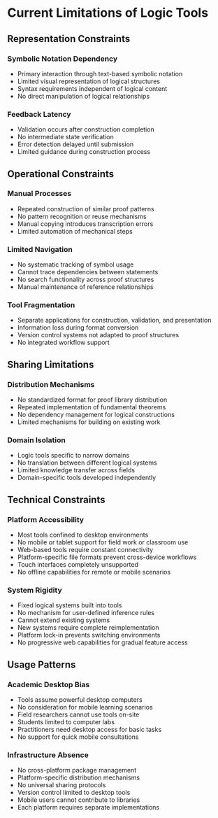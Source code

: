 # Current Limitations of Logic Tools

## Representation Constraints

### Symbolic Notation Dependency
- Primary interaction through text-based symbolic notation
- Limited visual representation of logical structures
- Syntax requirements independent of logical content
- No direct manipulation of logical relationships

### Feedback Latency
- Validation occurs after construction completion
- No intermediate state verification
- Error detection delayed until submission
- Limited guidance during construction process

## Operational Constraints

### Manual Processes
- Repeated construction of similar proof patterns
- No pattern recognition or reuse mechanisms
- Manual copying introduces transcription errors
- Limited automation of mechanical steps

### Limited Navigation
- No systematic tracking of symbol usage
- Cannot trace dependencies between statements
- No search functionality across proof structures
- Manual maintenance of reference relationships

### Tool Fragmentation
- Separate applications for construction, validation, and presentation
- Information loss during format conversion
- Version control systems not adapted to proof structures
- No integrated workflow support

## Sharing Limitations

### Distribution Mechanisms
- No standardized format for proof library distribution
- Repeated implementation of fundamental theorems
- No dependency management for logical constructions
- Limited mechanisms for building on existing work

### Domain Isolation
- Logic tools specific to narrow domains
- No translation between different logical systems
- Limited knowledge transfer across fields
- Domain-specific tools developed independently

## Technical Constraints

### Platform Accessibility
- Most tools confined to desktop environments
- No mobile or tablet support for field work or classroom use
- Web-based tools require constant connectivity
- Platform-specific file formats prevent cross-device workflows
- Touch interfaces completely unsupported
- No offline capabilities for remote or mobile scenarios

### System Rigidity
- Fixed logical systems built into tools
- No mechanism for user-defined inference rules
- Cannot extend existing systems
- New systems require complete reimplementation
- Platform lock-in prevents switching environments
- No progressive web capabilities for gradual feature access

## Usage Patterns

### Academic Desktop Bias
- Tools assume powerful desktop computers
- No consideration for mobile learning scenarios
- Field researchers cannot use tools on-site
- Students limited to computer labs
- Practitioners need desktop access for basic tasks
- No support for quick mobile consultations

### Infrastructure Absence
- No cross-platform package management
- Platform-specific distribution mechanisms
- No universal sharing protocols
- Version control limited to desktop tools
- Mobile users cannot contribute to libraries
- Each platform requires separate implementations